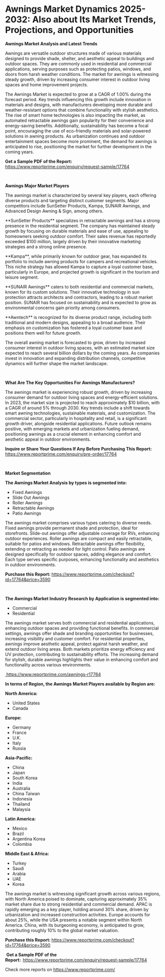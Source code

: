 <p><h1>Awnings Market Dynamics 2025-2032: Also about Its Market Trends, Projections, and Opportunities</h1></p><p><strong>Awnings Market Analysis and Latest Trends</strong></p>
<p><p>Awnings are versatile outdoor structures made of various materials designed to provide shade, shelter, and aesthetic appeal to buildings and outdoor spaces. They are commonly used in residential and commercial applications, serving purposes such as protecting patios, windows, and doors from harsh weather conditions. The market for awnings is witnessing steady growth, driven by increasing consumer interest in outdoor living spaces and home improvement projects.</p><p>The Awnings Market is expected to grow at a CAGR of 1.00% during the forecast period. Key trends influencing this growth include innovation in materials and designs, with manufacturers developing more durable and weather-resistant options that combine functionality with stylish aesthetics. The rise of smart home technologies is also impacting the market, as automated retractable awnings gain popularity for their convenience and energy-saving benefits. Additionally, sustainability has become a focal point, encouraging the use of eco-friendly materials and solar-powered solutions in awning products. As urbanization continues and outdoor entertainment spaces become more prominent, the demand for awnings is anticipated to rise, positioning the market for further development in the coming years.</p></p>
<p><strong>Get a Sample PDF of the Report:&nbsp;</strong> <a href="https://www.reportprime.com/enquiry/request-sample/17764?utm_campaign=2307&utm_medium=2&utm_source=Github&utm_content=ia&utm_term=18032025&utm_id=awnings">https://www.reportprime.com/enquiry/request-sample/17764</a></p>
<p>&nbsp;</p>
<p><strong>Awnings Major Market Players</strong></p>
<p><p>The awnings market is characterized by several key players, each offering diverse products and targeting distinct customer segments. Major competitors include SunSetter Products, Kampa, SUNAIR Awnings, and Advanced Design Awning & Sign, among others. </p><p>**SunSetter Products** specializes in retractable awnings and has a strong presence in the residential segment. The company has maintained steady growth by focusing on durable materials and ease of use, appealing to homeowners seeking outdoor comfort. Their sales revenue has reportedly exceeded $100 million, largely driven by their innovative marketing strategies and a strong online presence.</p><p>**Kampa**, while primarily known for outdoor gear, has expanded its portfolio to include awning products for campers and recreational vehicles. This niche strategy has allowed Kampa to capture a loyal customer base, particularly in Europe, and projected growth is significant in the tourism and leisure segment.</p><p>**SUNAIR Awnings** caters to both residential and commercial markets, known for its custom solutions. Their innovative technology in sun protection attracts architects and contractors, leading to a robust market position. SUNAIR has focused on sustainability and is expected to grow as environmental concerns gain priority among consumers.</p><p>**Awntech** is recognized for its diverse product range, including both traditional and modern designs, appealing to a broad audience. Their emphasis on customization has fostered a loyal customer base and positions them well for future growth.</p><p>The overall awning market is forecasted to grow, driven by increased consumer interest in outdoor living spaces, with an estimated market size expected to reach several billion dollars by the coming years. As companies invest in innovation and expanding distribution channels, competitive dynamics will further shape the market landscape.</p></p>
<p>&nbsp;</p>
<p><strong>What Are The Key Opportunities For Awnings Manufacturers?</strong></p>
<p><p>The awnings market is experiencing robust growth, driven by increasing consumer demand for outdoor living spaces and energy-efficient solutions. In 2023, the market size is projected to reach approximately $10 billion, with a CAGR of around 5% through 2030. Key trends include a shift towards smart awning technologies, sustainable materials, and customization. The commercial sector, particularly in hospitality and retail, is a significant growth driver, alongside residential applications. Future outlook remains positive, with emerging markets and urbanization fueling demand, positioning awnings as a crucial element in enhancing comfort and aesthetic appeal in outdoor environments.</p></p>
<p><strong>Inquire or Share Your Questions If Any Before Purchasing This Report:</strong> <a href="https://www.reportprime.com/enquiry/pre-order/17764?utm_campaign=2307&utm_medium=2&utm_source=Github&utm_content=ia&utm_term=18032025&utm_id=awnings">https://www.reportprime.com/enquiry/pre-order/17764</a></p>
<p>&nbsp;</p>
<p><strong>Market Segmentation</strong></p>
<p><strong>The Awnings Market Analysis by types is segmented into:</strong></p>
<p><ul><li>Fixed Awnings</li><li>Slide Out Awnings</li><li>Roller Awnings</li><li>Retractable Awnings</li><li>Patio Awnings</li></ul></p>
<p><p>The awnings market comprises various types catering to diverse needs. Fixed awnings provide permanent shade and protection, ideal for storefronts. Slide-out awnings offer adjustable coverage for RVs, enhancing outdoor experiences. Roller awnings are compact and easily retractable, suitable for patios and windows. Retractable awnings offer flexibility, extending or retracting as needed for light control. Patio awnings are designed specifically for outdoor spaces, adding elegance and comfort. Each type serves specific purposes, enhancing functionality and aesthetics in outdoor environments.</p></p>
<p><strong>Purchase this Report:&nbsp;</strong><a href="https://www.reportprime.com/checkout?id=17764&price=3590&utm_campaign=2307&utm_medium=2&utm_source=Github&utm_content=ia&utm_term=18032025&utm_id=awnings">https://www.reportprime.com/checkout?id=17764&price=3590</a></p>
<p>&nbsp;</p>
<p><strong>The Awnings Market Industry Research by Application is segmented into:</strong></p>
<p><ul><li>Commercial</li><li>Residential</li></ul></p>
<p><p>The awnings market serves both commercial and residential applications, enhancing outdoor spaces and providing functional benefits. In commercial settings, awnings offer shade and branding opportunities for businesses, increasing visibility and customer comfort. For residential properties, awnings improve aesthetic appeal, protect against harsh weather, and extend outdoor living areas. Both markets prioritize energy efficiency and UV protection, contributing to sustainability efforts. The increasing demand for stylish, durable awnings highlights their value in enhancing comfort and functionality across various environments.</p></p>
<p><a href="https://www.reportprime.com/awnings-r17764?utm_campaign=2307&utm_medium=2&utm_source=Github&utm_content=ia&utm_term=18032025&utm_id=awnings">&nbsp;https://www.reportprime.com/awnings-r17764</a></p>
<p><strong>In terms of Region, the Awnings Market Players available by Region are:</strong></p>
<p>
    <p> <strong> North America: </strong>
        <ul>
            <li>United States</li>
            <li>Canada</li>
        </ul>
        </p> 
    <p> <strong> Europe: </strong>
        <ul>
            <li>Germany</li>
            <li>France</li>
            <li>U.K.</li>
            <li>Italy</li>
            <li>Russia</li>
        </ul>
        </p> 
    <p> <strong> Asia-Pacific: </strong>
        <ul>
            <li>China</li>
            <li>Japan</li>
            <li>South Korea</li>
            <li>India</li>
            <li>Australia</li>
            <li>China Taiwan</li>
            <li>Indonesia</li>
            <li>Thailand</li>
            <li>Malaysia</li>
        </ul>
        </p> 
    <p> <strong> Latin America: </strong>
        <ul>
            <li>Mexico</li>
            <li>Brazil</li>
            <li>Argentina Korea</li>
            <li>Colombia</li>
        </ul>
        </p> 
    <p> <strong> Middle East & Africa: </strong>
        <ul>
            <li>Turkey</li>
            <li>Saudi</li>
            <li>Arabia</li>
            <li>UAE</li>
            <li>Korea</li>
        </ul>
    </p>
    </p>
<p><p>The awnings market is witnessing significant growth across various regions, with North America poised to dominate, capturing approximately 35% market share due to strong residential and commercial demand. APAC is rapidly emerging as a key player, holding around 30% share, driven by urbanization and increased construction activities. Europe accounts for about 25%, while the USA presents a notable segment within North America. China, with its burgeoning economy, is anticipated to grow, contributing roughly 10% to the global market valuation.</p></p>
<p><strong>Purchase this Report: </strong><a href="https://www.reportprime.com/checkout?id=17764&price=3590&utm_campaign=2307&utm_medium=2&utm_source=Github&utm_content=ia&utm_term=18032025&utm_id=awnings">https://www.reportprime.com/checkout?id=17764&price=3590</a></p>
<p>&nbsp;<strong>Get a Sample PDF of the Report:&nbsp;&nbsp;</strong><a href="https://www.reportprime.com/enquiry/request-sample/17764?utm_campaign=2307&utm_medium=2&utm_source=Github&utm_content=ia&utm_term=18032025&utm_id=awnings">https://www.reportprime.com/enquiry/request-sample/17764</a></p>
<p><strong></strong></p>
<p>Check more reports on <a href="https://www.reportprime.com/?utm_campaign=2307&utm_medium=2&utm_source=Github&utm_content=ia&utm_term=18032025&utm_id=awnings">https://www.reportprime.com/</a></p>